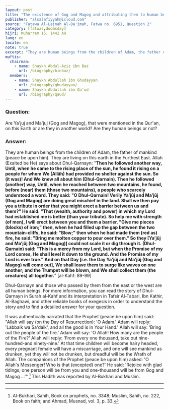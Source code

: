 ```yaml
---
layout: post
title: "The existence of Gog and Magog and attributing them to human beings"
publisher: "alsalafiyyah@icloud.com"
source: "Fatawa Al-Lajnah Al-Da'imah, Fatwa no. 6951, Question 2"
category: [fatwas,doomsday]
hijri: Muharram 15, 1442 AH
lang: en
locale: en
note: true
excerpt: "They are human beings from the children of Adam, the father of mankind. They are living on this earth in the Furthest East."
muftis:
  chairman: 
    - name: Shaykh Abdul-Aziz ibn Baz
      url: /biography/binbaz/
  members: 
    - name: Shaykh Abdullah ibn Ghudayyan
      url: /biography/ghudayyan/
    - name: Shaykh Abdullah ibn Qa'ud
      url: /biography/qaud/
---
```


### Question: 

Are Ya'juj and Ma'juj (Gog and Magog), that were mentioned in the Qur'an, on this Earth or are they in another world? Are they human beings or not? 

### Answer:

They are human beings from the children of Adam, the father of mankind (peace be upon him). They are living on this earth in the Furthest East. Allah (Exalted be He) says about Dhul-Qarnayn: "**Then he followed another way, Until, when he came to the rising place of the sun, he found it rising on a people for whom We (Allâh) had provided no shelter against the sun. So (it was)! And We knew all about him (Dhul-Qarnain). Then he followed (another) way, Until, when he reached between two mountains, he found, before (near) them (those two mountains), a people who scarcely understood a word. They said: "O Dhul-Qarnain! Verily Ya’jûj and Ma’jûj (Gog and Magog) are doing great mischief in the land. Shall we then pay you a tribute in order that you might erect a barrier between us and them?" He said: "That (wealth, authority and power) in which my Lord had established me is better (than your tribute). So help me with strength (of men), I will erect between you and them a barrier. "Give me pieces (blocks) of iron;" then, when he had filled up the gap between the two mountain-cliffs, he said: "Blow;" then when he had made them (red as) fire, he said: "Bring me molten copper to pour over them." So they [Ya’jûj and Ma’jûj (Gog and Magog)] could not scale it or dig through it. (Dhul-Qarnain) said: "This is a mercy from my Lord, but when the Promise of my Lord comes, He shall level it down to the ground. And the Promise of my Lord is ever true." And on that Day [i.e. the Day Ya’jûj and Ma’jûj (Gog and Magog) will come out], We shall leave them to surge like waves on one another; and the Trumpet will be blown, and We shall collect them (the creatures) all together.**" [al-Kahf: 89-99]

Dhul-Qarnayn and those who passed by them from the east or the west are all human beings. For more information, you can read the story of Dhul-Qarnayn in Surah al-Kahf and its interpretation in Tafsir Al-Tabari, Ibn Kathir, Al-Baghawi, and other reliable books of exegesis in order to understand the story and to find a detailed answer for your question.

It was authentically narrated that the Prophet (peace be upon him) said: "Allah will say (on the Day of Resurrection): 'O Adam.' Adam will reply: 'Labbaik wa Sa'daik', and all the good is in Your Hand.' Allah will say: 'Bring out the people of the fire.' Adam will say: 'O Allah! How many are the people of the Fire?' Allah will reply: 'From every one thousand, take out nine-hundred-and ninety-nine.' At that time children will become hairy headed, every pregnant female will have a miscarriage, and one will see mankind as drunken, yet they will not be drunken, but dreadful will be the Wrath of Allah. The companions of the Prophet (peace be upon him) asked: 'O Allah's Messenger! Who is that (excepted) one?' He said: 'Rejoice with glad tidings; one person will be from you and one-thousand will be from Gog and Magog ...'" [^1] This Hadith was reported by Al-Bukhari and Muslim. 

---

[^1]: Al-Bukhari, Sahih, Book on prophets, no. 3348; Muslim, Sahih, no. 222, Book on faith; and Ahmad, Musnad, vol. 3, p. 33.
